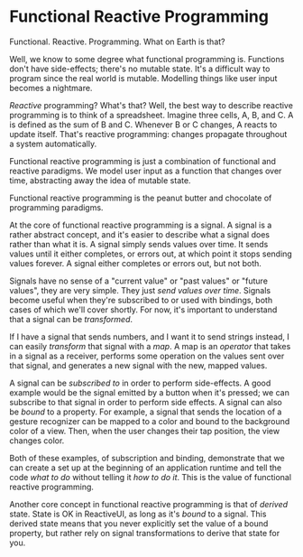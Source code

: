 # Functional Reactive Programming

Functional. Reactive. Programming. What on Earth is that?

Well, we know to some degree what functional programming is. Functions don't have side-effects; there's no mutable state. It's a difficult way to program since the real world is mutable. Modelling things like user input becomes a nightmare.

*Reactive* programming? What's that? Well, the best way to describe reactive programming is to think of a spreadsheet. Imagine three cells, A, B, and C. A is defined as the sum of B and C. Whenever B or C changes, A reacts to update itself. That's reactive programming: changes propagate throughout a system automatically.

Functional reactive programming is just a combination of functional and reactive paradigms. We model user input as a function that changes over time, abstracting away the idea of mutable state.

Functional reactive programming is the peanut butter and chocolate of programming paradigms.

At the core of functional reactive programming is a signal. A signal is a rather abstract concept, and it's easier to describe what a signal does rather than what it is. A signal simply sends values over time. It sends values until it either completes, or errors out, at which point it stops sending values forever. A signal either completes or errors out, but not both.

Signals have no sense of a "current value" or "past values" or "future values", they are very simple. They just *send values over time*. Signals become useful when they're subscribed to or used with bindings, both cases of which we'll cover shortly. For now, it's important to understand that a signal can be *transformed*.

If I have a signal that sends numbers, and I want it to send strings instead, I can easily *transform* that signal with a *map*. A map is an *operator* that takes in a signal as a receiver, performs some operation on the values sent over that signal, and generates a new signal with the new, mapped values.

A signal can be *subscribed to* in order to perform side-effects. A good example would be the signal emitted by a button when it's pressed; we can subscribe to that signal in order to perform side effects. A signal can also be *bound* to a property. For example, a signal that sends the location of a gesture recognizer can be mapped to a color and bound to the background color of a view. Then, when the user changes their tap position, the view changes color.

Both of these examples, of subscription and binding, demonstrate that we can create a set up at the beginning of an application runtime and tell the code *what to do* without telling it *how to do it*. This is the value of functional reactive programming.

Another core concept in functional reactive programming is that of *derived* state. State is OK in ReactiveUI, as long as it's *bound* to a signal. This derived state means that you never explicitly set the value of a bound property, but rather rely on signal transformations to derive that state for you.